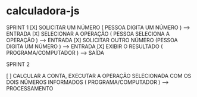 # calculadora-js

SPRINT 1
[X] SOLICITAR UM NÚMERO ( PESSOA DIGITA UM NÚMERO ) --> ENTRADA
[X] SELECIONAR A OPERAÇÃO ( PESSOA SELECIONA A OPERAÇÃO ) --> ENTRADA
[X] SOLICITAR OUTRO NÚMERO (PESSOA DIGITA UM NÚMERO ) --> ENTRADA
[X] EXIBIR O RESULTADO ( PROGRAMA/COMPUTADOR ) --> SAÍDA

SPRINT 2

[ ] CALCULAR A CONTA, EXECUTAR A OPERAÇÃO SELECIONADA COM OS DOIS NÚMEROS INFORMADOS ( PROGRAMA/COMPUTADOR ) --> PROCESSAMENTO
